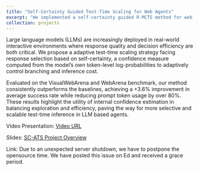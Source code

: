 ```yaml
---
title: "Self-Certainty Guided Test-Time Scaling for Web Agents"
excerpt: "We implemented a self-certainty guided R-MCTS method for web agents.<br/><img src='/xiangyu_zhang.github.io/images/projects/SCATS.png'>"
collection: projects
---
```


Large language models (LLMs) are increasingly deployed in real-world interactive environments where response quality and decision efficiency are both critical. We propose a adaptive test-time scaling strategy facing response selection based on self-certainty, a confidence measure computed from the model’s own token-level log-probabilities to adaptively control branching and inference cost. 

Evaluated on the VisualWebArena and WebArena benchmark, our method consistently outperforms the baselines, achieving a +3.6% improvement in average success rate while reducing prompt token usage by over 80%. These results highlight the utility of internal confidence estimation in balancing exploration and efficiency, paving the way for more selective and scalable test-time inference in LLM based agents.

Video Presentation: [Video URL](https://drive.google.com/file/d/190pQZZ86I8k8q5mrGcUH2Isqd5wSNMV_/view?usp=drive_link)

Slides: [SC-ATS Project Overview](/xiangyu_zhang.github.io/files/projects/SCATS.pdf)

<!-- [Enhancing LLM’s Coding Ability by Tree-Based Searching Methods](/files/projects/Reinforced_Learning_Project_Report.pdf) -->

Link: Due to an unexpected server shutdown, we have to postpone the opensource time. We have posted this issue on Ed and received a grace period.